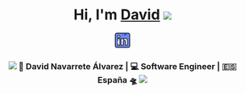<div align="center" style="pointer-events: none;">
   <h1>Hi, I'm <span style="pointer-events: auto;"><a href="https://davidnavarretea.com">David</a></span> <img src="https://media.giphy.com/media/hvRJCLFzcasrR4ia7z/giphy.gif" width="25px"> </h1>
</div>

<p align='center' style="pointer-events: auto;">
   <a href="https://www.linkedin.com/in/davidnavarretea"><img height="30" src="https://raw.githubusercontent.com/davidnavarretea/davidnavarretea/main/linkedin.png"></a>
</p>

<div align="center" style="pointer-events: none;">
   <h3><img src="https://media.giphy.com/media/WUlplcMpOCEmTGBtBW/giphy.gif" width="30"> 🙎 David Navarrete Álvarez | 💻 Software Engineer | 🇪🇸 España 🛸 <img src="https://media.giphy.com/media/WUlplcMpOCEmTGBtBW/giphy.gif" width="30"></h3>
</div>
